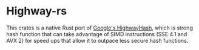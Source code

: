 # Highway-rs

This crates is a native Rust port of [Google's HighwayHash](https://github.com/google/highwayhash), which is strong hash function that can take advantage of SIMD instructions (SSE 4.1 and AVX 2) for speed ups that allow it to outpace less secure hash functions.
